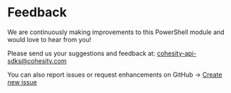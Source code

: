 # Feedback

We are continuously making improvements to this PowerShell module and would love to hear from you!

Please send us your suggestions and feedback at: [cohesity-api-sdks@cohesity.com](mailto:cohesity-api-sdks@cohesity.com)

You can also report issues or request enhancements on GitHub -&gt; [Create new issue](https://github.com/cohesity/cohesity-powershell-module/issues/new)

